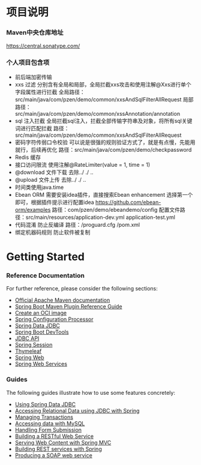 
# 项目说明

### Maven中央仓库地址
https://central.sonatype.com/

### 个人项目包含项
* 前后端加密传输
* xxs 过滤
  分别含有全局和局部，全局拦截xxs攻击和使用注解@Xxs进行单个字段属性进行拦截
  全局路径：src/main/java/com/pzen/demo/common/xxsAndSqlFilterAllRequest
  局部路径：src/main/java/com/pzen/demo/common/xssAnnotation/annotation
* sql 注入拦截
  全局拦截sql注入，拦截全部传输字符串及对象，将所有sql关键词进行匹配拦截
  路径：src/main/java/com/pzen/demo/common/xxsAndSqlFilterAllRequest
* 密码字符传弱口令校验
  可以说是很强的规则验证方式了，就是有点慢，先能用就行，后续再优化
  路径：src/main/java/com/pzen/demo/checkpassword
* Redis 缓存
* 接口访问限流
    使用注解@RateLimiter(value = 1, time = 1)
* @download 文件下载 去除../ ./ ..
* @upload 文件上传 去除../ ./ ..
* 时间类使用java.time
* Ebean ORM 需要安装idea插件，直接搜索Ebean enhancement 选择第一个即可，根据插件提示进行配置idea
  https://github.com/ebean-orm/examples
  路径：com/pzen/demo/ebeandemo/config
  配置文件路径：src/main/resources/application-dev.yml  application-test.yml
* 代码混淆
  防止反编译
  路径：/proguard.cfg   /pom.xml
* 绑定机器码规则
  防止软件被复制



# Getting Started

### Reference Documentation

For further reference, please consider the following sections:

* [Official Apache Maven documentation](https://maven.apache.org/guides/index.html)
* [Spring Boot Maven Plugin Reference Guide](https://docs.spring.io/spring-boot/docs/3.3.0-SNAPSHOT/maven-plugin/reference/html/)
* [Create an OCI image](https://docs.spring.io/spring-boot/docs/3.3.0-SNAPSHOT/maven-plugin/reference/html/#build-image)
* [Spring Configuration Processor](https://docs.spring.io/spring-boot/docs/3.3.0-SNAPSHOT/reference/htmlsingle/index.html#appendix.configuration-metadata.annotation-processor)
* [Spring Data JDBC](https://docs.spring.io/spring-boot/docs/3.3.0-SNAPSHOT/reference/htmlsingle/index.html#data.sql.jdbc)
* [Spring Boot DevTools](https://docs.spring.io/spring-boot/docs/3.3.0-SNAPSHOT/reference/htmlsingle/index.html#using.devtools)
* [JDBC API](https://docs.spring.io/spring-boot/docs/3.3.0-SNAPSHOT/reference/htmlsingle/index.html#data.sql)
* [Spring Session](https://docs.spring.io/spring-session/reference/)
* [Thymeleaf](https://docs.spring.io/spring-boot/docs/3.3.0-SNAPSHOT/reference/htmlsingle/index.html#web.servlet.spring-mvc.template-engines)
* [Spring Web](https://docs.spring.io/spring-boot/docs/3.3.0-SNAPSHOT/reference/htmlsingle/index.html#web)
* [Spring Web Services](https://docs.spring.io/spring-boot/docs/3.3.0-SNAPSHOT/reference/htmlsingle/index.html#io.webservices)

### Guides

The following guides illustrate how to use some features concretely:

* [Using Spring Data JDBC](https://github.com/spring-projects/spring-data-examples/tree/master/jdbc/basics)
* [Accessing Relational Data using JDBC with Spring](https://spring.io/guides/gs/relational-data-access/)
* [Managing Transactions](https://spring.io/guides/gs/managing-transactions/)
* [Accessing data with MySQL](https://spring.io/guides/gs/accessing-data-mysql/)
* [Handling Form Submission](https://spring.io/guides/gs/handling-form-submission/)
* [Building a RESTful Web Service](https://spring.io/guides/gs/rest-service/)
* [Serving Web Content with Spring MVC](https://spring.io/guides/gs/serving-web-content/)
* [Building REST services with Spring](https://spring.io/guides/tutorials/rest/)
* [Producing a SOAP web service](https://spring.io/guides/gs/producing-web-service/)

